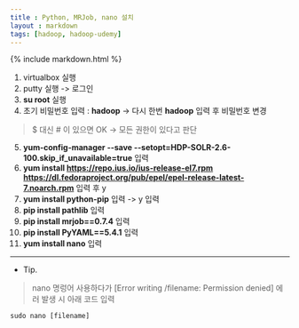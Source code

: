 ```yaml
---
title : Python, MRJob, nano 설치
layout : markdown
tags: [hadoop, hadoop-udemy]
---
```


{% include markdown.html %}

1. virtualbox 실행
2. putty 실행 -> 로그인
3. **su root** 실행
4. 초기 비밀번호 입력 : **hadoop** -> 다시 한번 **hadoop** 입력 후 비밀번호 변경
> $ 대신 # 이 있으면 OK -> 모든 권한이 있다고 판단  
5. **yum-config-manager --save --setopt=HDP-SOLR-2.6-100.skip_if_unavailable=true** 입력
6. **yum install https://repo.ius.io/ius-release-el7.rpm https://dl.fedoraproject.org/pub/epel/epel-release-latest-7.noarch.rpm** 입력 후 y
7. **yum install python-pip** 입력 -> y 입력
8. **pip install pathlib** 입력
9. **pip install mrjob==0.7.4** 입력
10. **pip install PyYAML==5.4.1** 입력
11. **yum install nano** 입력

---

* Tip.
> nano 명렁어 사용하다가 [Error writing /filename: Permission denied] 에러 발생 시 아래 코드 입력
```hadoop
sudo nano [filename]
```
